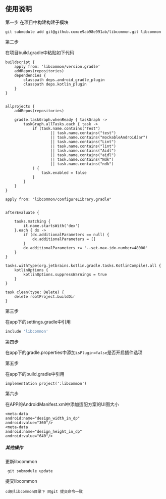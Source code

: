 ## 使用说明

第一步
在项目中构建构建子模块

```git
git submodule add git@github.com:e9ab98e991ab/libcommon.git libcommon
```

第二步

在项目build.gradle中粘贴如下代码

```
buildscript {
    apply from: 'libcommon/version.gradle' 
    addRepos(repositories)
    dependencies {
        classpath deps.android_gradle_plugin
        classpath deps.kotlin_plugin 
    } 
}


allprojects { 
    addRepos(repositories)
    
    gradle.taskGraph.whenReady { taskGraph -> 
        taskGraph.allTasks.each { task -> 
            if (task.name.contains("Test")
                    || task.name.contains("test")
                    || task.name.contains("mockableAndroidJar")
                    || task.name.contains("Lint")
                    || task.name.contains("lint")
                    || task.name.contains("Aidl")
                    || task.name.contains("aidl")
                    || task.name.contains("Ndk")
                    || task.name.contains("ndk")
            ) {
                task.enabled = false
            }
        }
    }
}

apply from: "libcommon/configureLibrary.gradle"


afterEvaluate {

    tasks.matching {
        it.name.startsWith('dex')
    }.each { dx ->
        if (dx.additionalParameters == null) {
            dx.additionalParameters = []
        }
        dx.additionalParameters += '--set-max-idx-number=48000'
    }
}

tasks.withType(org.jetbrains.kotlin.gradle.tasks.KotlinCompile).all {
    kotlinOptions {
        kotlinOptions.suppressWarnings = true
    }
}

task clean(type: Delete) {
    delete rootProject.buildDir
}
```

 

第三步

在app下的settings.gradle中引用

```gradle
include 'libcommon'
```

第四步

在app下的gradle.properties中添加`isPlugin=false`是否开启插件选项

第五步

在app下的build.gradle中引用

```
implementation project(':libcommon')
```

第六步

在APP的AndroidManifest.xml中添加适配方案的UI图大小

```
<meta-data
android:name="design_width_in_dp"
android:value="360"/>
<meta-data
android:name="design_height_in_dp"
android:value="640"/>
```



##### 其他操作
更新libcommon

```
 git submodule update
```

提交libcommon

```
cd到libcommon目录下 同git 提交命令一致
```

